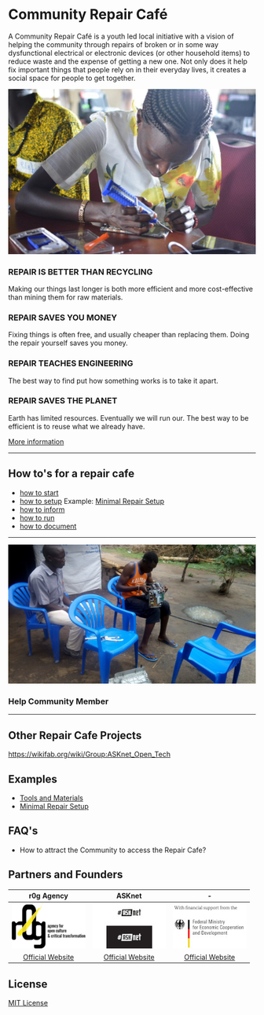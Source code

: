 # Community Repair Café

A Community Repair Café is a youth led local initiative with a vision of helping the community through repairs of broken or in some way dysfunctional electrical or electronic devices (or other household items) to reduce waste and the expense of getting a new one. Not only does it help fix important things that people rely on in their everyday lives, it creates a social space for people to get together. 

![community repair cafe](./images/community-repair-cafe.jpg)

### REPAIR IS BETTER THAN RECYCLING
Making our things last longer is both more efficient and more
cost-effective than mining them for raw materials.

### REPAIR SAVES YOU MONEY
Fixing things is often free, and usually cheaper than replacing
them. Doing the repair yourself saves you money.

### REPAIR TEACHES ENGINEERING
The best way to find put how something works is to take it apart.

### REPAIR SAVES THE PLANET
Earth has limited resources. Eventually we will run our.
The best way to be efficient is to reuse what we already have.

[More information](details-about-repair-cafe.md)

-----

## How to's for a repair cafe

* [how to start](how-to-start.md)
* [how to setup](how-to-setup.md) Example: [Minimal Repair Setup](https://github.com/ASKnet-Open-Training/Minimal-Repair-Setup)
* [how to inform](how-to-inform.md)
* [how to run](how-to-run.md)
* [how to document](how-to-document.md)

-----

![help community member](./images/help_community_member_rhino-camp.jpg)

### Help Community Member

-----

## Other Repair Cafe Projects

https://wikifab.org/wiki/Group:ASKnet_Open_Tech

## Examples

* [Tools and Materials](Example-tools-and-materials.md)
* [Minimal Repair Setup](https://github.com/ASKnet-Open-Training/Minimal-Repair-Setup)

## FAQ's

* How to attract the Community to access the Repair Cafe?

## Partners and Founders

| r0g Agency | ASKnet | - |
| :--------: | :----: | :-------------------------: |
|[![r0g Logo](images/partner-r0g-logo.png)](https://openculture.agency/)|[![#ASKnet Logo](images/partner-asknet-logo.jpg)](https://github.com/ASKnet-Open-Training)| [![#ASKnet Logo](images/founder_BMZ.jpg)](https://www.bmz.de/en/) |
| [Official Website](https://openculture.agency/) | [Official Website](https://github.com/ASKnet-Open-Training) | [Official Website](https://www.bmz.de/en/) |

## License

[MIT License](LICENSE)
